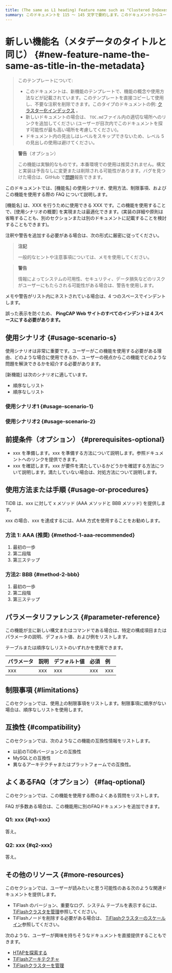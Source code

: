 ```yaml
---
title: (The same as L1 heading) Feature name such as "Clustered Indexes" in 59 characters or less. Include the keywords of this document. Test title here https://moz.com/learn/seo/title-tag
summary: このドキュメントを 115 ～ 145 文字で要約します。このドキュメントからユーザーが何を得ることができるかを伝える SEO に適した動詞で始めます。たとえば、「クラスター化インデックスとは何か、クラスター化インデックスを使用してどのように役立つかを学びます...」などです。導入段落で記事の意図を説明している場合は、長さに合わせて編集してここで使用できます。
---
```


# 新しい機能名（メタデータのタイトルと同じ） {#new-feature-name-the-same-as-title-in-the-metadata}

> このテンプレートについて:
>
> -   このドキュメントは、新機能のテンプレートで、機能の概念や使用方法などが記載されています。このテンプレートを直接コピーして使用し、不要な注釈を削除できます。このタイプのドキュメントの例: [クラスター化インデックス](/clustered-indexes.md) 。
> -   新しいドキュメントの場合は、 `TOC.md`ファイル内の適切な場所へのリンクを追加してください (ユーザーが目次内でこのドキュメントを探す可能性が最も高い場所を考慮してください)。
> -   ドキュメント内の見出しはレベルをスキップできないため、レベル 5 の見出しの使用は避けてください。

> **警告**（オプション）
>
> この機能は実験的なものです。本番環境での使用は推奨されません。構文と実装は予告なしに変更または削除される可能性があります。バグを見つけた場合は、GitHub で[問題](https://github.com/pingcap/tidb/issues)報告できます。

このドキュメントでは、[機能名] の使用シナリオ、使用方法、制限事項、およびこの機能を使用する際の FAQ について説明します。

[機能名] は、XXX を行うために使用できる XXX です。この機能を使用することで、[使用シナリオの概要] を実現または最適化できます。(実装の詳細や原則は省略することも、別のセクションまたは別のドキュメントに記載することを検討することもできます)。

注釈や警告を追加する必要がある場合は、次の形式に厳密に従ってください。

> **注記**
>
> 一般的なヒントや注意事項については、メモを使用してください。

> **警告**
>
> 情報によってシステムの可用性、セキュリティ、データ損失などのリスクがユーザーにもたらされる可能性がある場合は、警告を使用します。

メモや警告がリスト内にネストされている場合は、4 つのスペースでインデントします。

誤った表示を防ぐため、 **PingCAP Web サイトのすべてのインデントは 4 スペースにする必要があります。**

## 使用シナリオ {#usage-scenario-s}

使用シナリオは非常に重要です。ユーザーがこの機能を使用する必要がある理由、どのような場合に使用できるか、ユーザーの視点からこの機能でどのような問題を解決できるかを紹介する必要があります。

[新機能] は次のシナリオに適しています。

-   順序なしリスト
-   順序なしリスト

### 使用シナリオ1 {#usage-scenario-1}

### 使用シナリオ2 {#usage-scenario-2}

## 前提条件（オプション） {#prerequisites-optional}

-   xxx を準備します。xxx を準備する方法について説明します。参照ドキュメントへのリンクを提供できます。
-   xxx を確認します。xxx が要件を満たしているかどうかを確認する方法について説明します。満たしていない場合は、対処方法について説明します。

## 使用方法または手順 {#usage-or-procedures}

TiDB は、xxx に対して x メソッド (AAA メソッドと BBB メソッド) を提供します。

xxx の場合、xxx を達成するには、AAA 方式を使用することをお勧めします。

### 方法 1: AAA (推奨) {#method-1-aaa-recommended}

1.  最初の一歩
2.  第二段階
3.  第三ステップ

### 方法2: BBB {#method-2-bbb}

1.  最初の一歩
2.  第二段階
3.  第三ステップ

## パラメータリファレンス {#parameter-reference}

この機能が主に新しい構文またはコマンドである場合は、特定の構成項目またはパラメータの説明、デフォルト値、および例をリストします。

テーブルまたは順序なしリストのいずれかを使用できます。

| パラメータ | 説明  | デフォルト値 | 必須  | 例   |
| :---- | :-- | :----- | :-- | :-- |
| xxx   | xxx | xxx    | xxx | xxx |

## 制限事項 {#limitations}

このセクションでは、使用上の制限事項をリストします。制限事項に順序がない場合は、順序なしリストを使用します。

## 互換性 {#compatibility}

このセクションでは、次のようなこの機能の互換性情報をリストします。

-   以前のTiDBバージョンとの互換性
-   MySQLとの互換性
-   異なるアーキテクチャまたはプラットフォームでの互換性。

## よくあるFAQ（オプション） {#faq-optional}

このセクションでは、この機能を使用する際のよくある質問をリストします。

FAQ が多数ある場合は、この機能用に別のFAQドキュメントを追加できます。

### Q1: xxx {#q1-xxx}

答え。

### Q2: xxx {#q2-xxx}

答え。

## その他のリソース {#more-resources}

このセクションでは、ユーザーが読みたいと思う可能性のある次のような関連ドキュメントを提供します。

-   TiFlash のバージョン、重要なログ、システム テーブルを表示するには、 [TiFlashクラスタを管理](/tiflash/maintain-tiflash.md)参照してください。
-   TiFlashノードを削除する必要がある場合は、 [TiFlashクラスターのスケールイン](/scale-tidb-using-tiup.md#scale-in-a-tiflash-cluster)参照してください。

次のような、ユーザーが興味を持ちそうなドキュメントを直接提供することもできます。

-   [HTAPを探索する](/explore-htap.md)
-   [TiFlashアーキテクチャ](/tiflash/tiflash-overview.md#architecture)
-   [TiFlashクラスターを管理](/tiflash/maintain-tiflash.md)
